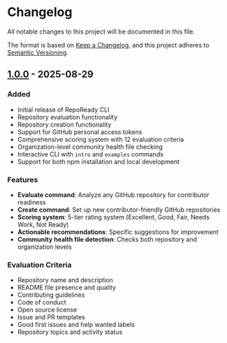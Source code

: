 <!--
How to Maintain This Changelog

### For Contributors
- Add entries to the "Unreleased" section when making changes.
- Use the appropriate category (Added, Changed, Fixed, etc.).
- Write entries from the user's perspective.
- Reference issue numbers when applicable.

### For Maintainers
- Move "Unreleased" items to a new version section when releasing.
- Add the release date.
- Update the comparison links at the bottom.
- Tag the release in Git with the version number.
- When preparing the next development cycle, recreate the [Unreleased] section
  and add a new comparison link:
  [unreleased]: https://github.com/OpenSource-Communities/RepoReady/compare/<latest_version>...HEAD

### Categories
- **Added** for new features.
- **Changed** for changes in existing functionality.
- **Deprecated** for soon-to-be removed features.
- **Removed** for now removed features.
- **Fixed** for any bug fixes.
- **Security** in case of vulnerabilities.

### Template for Adding a New Version
Use this block as an example when creating a new version section:

## [Unreleased]

### Added
- _Nothing yet_

### Changed
- _Nothing yet_

### Deprecated
- _Nothing yet_

### Removed
- _Nothing yet_

### Fixed
- _Nothing yet_

### Security
- _Nothing yet_
-->

# Changelog

All notable changes to this project will be documented in this file.

The format is based on [Keep a Changelog](https://keepachangelog.com/en/1.0.0/),
and this project adheres to [Semantic Versioning](https://semver.org/spec/v2.0.0.html).

## [1.0.0] - 2025-08-29

### Added
- Initial release of RepoReady CLI
- Repository evaluation functionality
- Repository creation functionality
- Support for GitHub personal access tokens
- Comprehensive scoring system with 12 evaluation criteria
- Organization-level community health file checking
- Interactive CLI with `intro` and `examples` commands
- Support for both npm installation and local development

### Features
- **Evaluate command**: Analyze any GitHub repository for contributor readiness
- **Create command**: Set up new contributor-friendly GitHub repositories
- **Scoring system**: 5-tier rating system (Excellent, Good, Fair, Needs Work, Not Ready)
- **Actionable recommendations**: Specific suggestions for improvement
- **Community health file detection**: Checks both repository and organization levels

### Evaluation Criteria
- Repository name and description
- README file presence and quality
- Contributing guidelines
- Code of conduct
- Open source license
- Issue and PR templates
- Good first issues and help wanted labels
- Repository topics and activity status

[1.0.0]: https://github.com/OpenSource-Communities/RepoReady/releases/tag/v1.0.0
